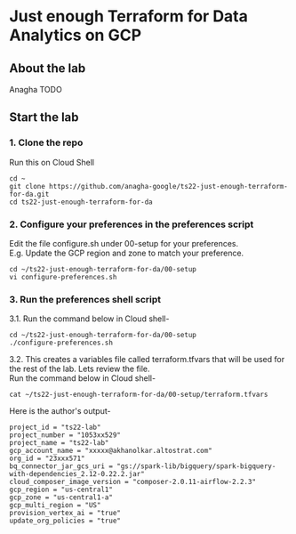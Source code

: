 # Just enough Terraform for Data Analytics on GCP

## About the lab

Anagha TODO


## Start the lab

### 1. Clone the repo
Run this on Cloud Shell
```
cd ~
git clone https://github.com/anagha-google/ts22-just-enough-terraform-for-da.git
cd ts22-just-enough-terraform-for-da
```

### 2. Configure your preferences in the preferences script

Edit the file configure.sh under 00-setup for your preferences.<br>
E.g. Update the GCP region and zone to match your preference.<br>

```
cd ~/ts22-just-enough-terraform-for-da/00-setup
vi configure-preferences.sh
```

### 3. Run the preferences shell script

3.1. Run the command below in Cloud shell-
```
cd ~/ts22-just-enough-terraform-for-da/00-setup
./configure-preferences.sh
```

3.2. This creates a variables file called terraform.tfvars that will be used for the rest of the lab. Lets review the file.<br>
Run the command below in Cloud shell-
```
cat ~/ts22-just-enough-terraform-for-da/00-setup/terraform.tfvars
```

Here is the author's output-
```
project_id = "ts22-lab"
project_number = "1053xx529"
project_name = "ts22-lab"
gcp_account_name = "xxxxx@akhanolkar.altostrat.com"
org_id = "23xxx571"
bq_connector_jar_gcs_uri = "gs://spark-lib/bigquery/spark-bigquery-with-dependencies_2.12-0.22.2.jar"
cloud_composer_image_version = "composer-2.0.11-airflow-2.2.3"
gcp_region = "us-central1"
gcp_zone = "us-central1-a"
gcp_multi_region = "US"
provision_vertex_ai = "true"
update_org_policies = "true"

```
